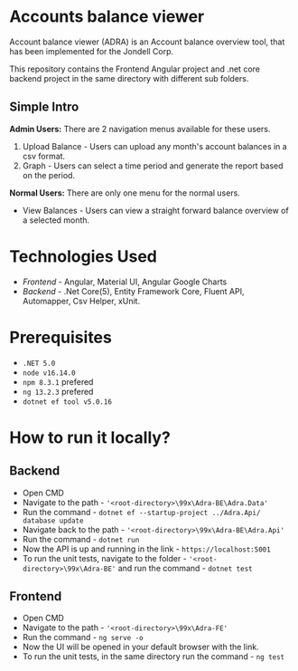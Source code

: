 # Accounts balance viewer

Account balance viewer (ADRA) is an Account balance overview tool, that has been implemented for the Jondell Corp.

This repository contains the Frontend Angular project and .net core backend project in the same directory with different sub folders.

## Simple Intro

**Admin Users:** There are 2 navigation menus available for these users.

1.  Upload Balance - Users can upload any month's account balances in a csv format.
2.  Graph - Users can select a time period and generate the report based on the period.

**Normal Users:** There are only one menu for the normal users.

- View Balances - Users can view a straight forward balance overview of a selected month.

# Technologies Used

- _Frontend_ - Angular, Material UI, Angular Google Charts
- _Backend_ - .Net Core(5), Entity Framework Core, Fluent API, Automapper, Csv Helper, xUnit.

# Prerequisites

- `.NET 5.0`
- `node v16.14.0`
- `npm 8.3.1` prefered
- `ng 13.2.3` prefered
- `dotnet ef tool v5.0.16`

# How to run it locally?

## Backend

- Open CMD
- Navigate to the path - `'<root-directory>\99x\Adra-BE\Adra.Data'`
- Run the command - `dotnet ef --startup-project ../Adra.Api/ database update`
- Navigate back to the path - `'<root-directory>\99x\Adra-BE\Adra.Api'`
- Run the command - `dotnet run`
- Now the API is up and running in the link - `https://localhost:5001`
- To run the unit tests, navigate to the folder - `'<root-directory>\99x\Adra-BE'` and run the command - `dotnet test`

## Frontend

- Open CMD
- Navigate to the path - `'<root-directory>\99x\Adra-FE'`
- Run the command - `ng serve -o`
- Now the UI will be opened in your default browser with the link.
- To run the unit tests, in the same directory run the command - `ng test`
